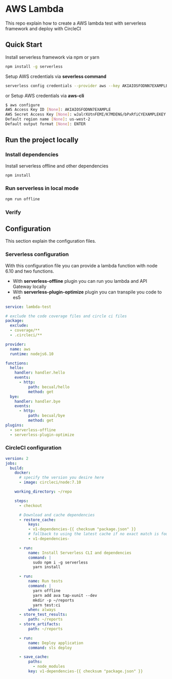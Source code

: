 # AWS Lambda
This repo explain how to create a AWS lambda test with serverless framework and deploy with CircleCI

## Quick Start

Install serverless framework via npm or yarn

```bash
npm install -g serverless
```

Setup AWS credentials via **severless command**

```bash
serverless config credentials --provider aws --key AKIAIOSFODNN7EXAMPLE --secret wJalrXUtnFEMI/K7MDENG/bPxRfiCYEXAMPLEKEY
```
or Setup AWS credentials via **aws-cli**

```bash
$ aws configure
AWS Access Key ID [None]: AKIAIOSFODNN7EXAMPLE
AWS Secret Access Key [None]: wJalrXUtnFEMI/K7MDENG/bPxRfiCYEXAMPLEKEY
Default region name [None]: us-west-2
Default output format [None]: ENTER
```

## Run the project locally

### Install dependencies

Install serverless offline and other dependencies

```bash
npm install
```

 ### Run serverless in local mode
 
 ```bash
 npm run offline
 ```

### Verify

## Configuration

This section explain the configuration files.

### Serverless configuration

With this configuration file you can provide a lambda function with node 6.10 and two functions.

- With **serverless-offline** plugin you can run you lambda and API Gateway locally
- With **serverless-plugin-optimize** plugin you can transpile you code to es5

```yaml
service: lambda-test

# exclude the code coverage files and circle ci files
package:
  exclude:
  - coverage/**
  - .circleci/**

provider:
  name: aws
  runtime: nodejs6.10

functions:
  hello:
    handler: handler.hello
    events:
      - http:
          path: becual/hello
          method: get
  bye:
    handler: handler.bye
    events:
      - http:
          path: becual/bye
          method: get
plugins:
  - serverless-offline
  - serverless-plugin-optimize
```
### CircleCI configuration

```yaml
version: 2
jobs:
  build:
    docker:
      # specify the version you desire here
      - image: circleci/node:7.10

    working_directory: ~/repo

    steps:
      - checkout

      # Download and cache dependencies
      - restore_cache:
          keys:
          - v1-dependencies-{{ checksum "package.json" }}
          # fallback to using the latest cache if no exact match is found
          - v1-dependencies-

      - run:
          name: Install Serverless CLI and dependencies
          command: |
            sudo npm i -g serverless
            yarn install

      - run:
          name: Run tests
          command: |
            yarn offline
            yarn add ava tap-xunit --dev
            mkdir -p ~/reports
            yarn test:ci
          when: always
      - store_test_results:
          path: ~/reports
      - store_artifacts:
          path: ~/reports

      - run:
          name: Deploy application
          command: sls deploy

      - save_cache:
          paths:
            - node_modules
          key: v1-dependencies-{{ checksum "package.json" }}
```